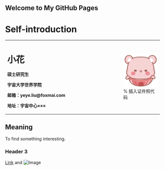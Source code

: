 ## Welcome to My GitHub Pages

# Self-introduction
<table border="0">
  <tr>
    <td width="75%">
      <h1>小花</h1>
      <p><b>硕士研究生</b></p>
      <p><b>宇宙大学世界学院</b></p>
      <p><b>邮箱：yeye.liu@foxmai.com</b></p>
      <p><b>地址：宇宙中心×××</b></p>
    </td>
    <td width="25%">
      <img src="/touxiang.jpg" width="100%">      % 插入证件照代码
    </td>
  </tr>
</table>

## Meaning
To find something interesting.

### Header 3



[Link](url) and ![Image](src)
```

